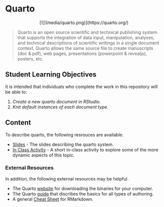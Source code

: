 # Quarto

<p align="center">
[![](media/quarto.png)](https://quarto.org/)
</p>

> Quarto is an open source scientific and technical publishing system that supports the integration of data input, manipulation, analyses, and technical descriptions of scientific writings in a single document context. Quarto allows the same source file to create manuscripts (doc & pdf), web pages, presentations (powerpoint & revealjs), posters, etc.

## Student Learning Objectives

It is intended that individuals who complete the work in this repository will be able to:

1. *Create a new quarto document in RStudio.*
1. *Knit default instances of each document type.*

## Content

To describe quarto, the following resrouces are available.

-   [Slides](https://dyerlabteaching.github.io/Quarto/slides.html) - The slides describing the quarto system.
-   [In Class Activity](https://dyerlabteaching.github.io/Quarto/in-class.html) - A short in-class activity to explore some of the more dynamic aspects of this topic.

### External Resources

In addition, the following external resources may be helpful.

- The Quarto [website](https://quarto.org) for downloading the binaries for your computer.
- The Quarto [guide](https://quarto.org/docs/guide/) that discribes the basics for all types of authoring.
- A general [Cheat Sheet](https://github.com/rstudio/cheatsheets/raw/main/rmarkdown.pdf) for RMarkdown.
